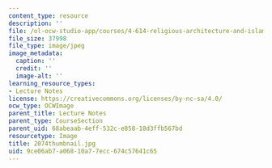 ```yaml
---
content_type: resource
description: ''
file: /ol-ocw-studio-app/courses/4-614-religious-architecture-and-islamic-cultures-fall-2002/9ce06ab7a06810a77ecc674c57641c65_2074thumbnail.jpg
file_size: 37998
file_type: image/jpeg
image_metadata:
  caption: ''
  credit: ''
  image-alt: ''
learning_resource_types:
- Lecture Notes
license: https://creativecommons.org/licenses/by-nc-sa/4.0/
ocw_type: OCWImage
parent_title: Lecture Notes
parent_type: CourseSection
parent_uid: 68abeaab-4eff-532c-e858-18d3ffb567bd
resourcetype: Image
title: 2074thumbnail.jpg
uid: 9ce06ab7-a068-10a7-7ecc-674c57641c65
---
```


